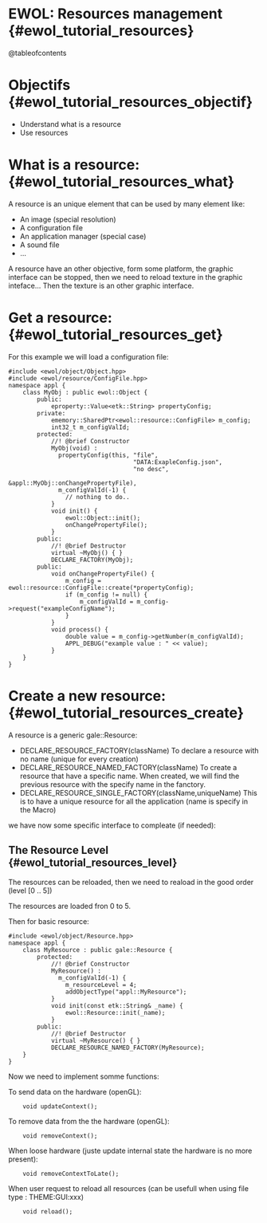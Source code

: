 EWOL: Resources management                                {#ewol_tutorial_resources}
==========================

@tableofcontents

Objectifs                                {#ewol_tutorial_resources_objectif}
=========

  - Understand what is a resource
  - Use resources

What is a resource:                                {#ewol_tutorial_resources_what}
===================

A resource is an unique element that can be used by many element like:
  - An image (special resolution)
  - A configuration file
  - An application manager (special case)
  - A sound file
  - ...

A resource have an other objective, form some platform, the graphic interface can be stopped, then we need to reload texture in the graphic inteface...
Then the texture is an other graphic interface.

Get a resource:                                {#ewol_tutorial_resources_get}
===============

For this example we will load a configuration file:
```{.cpp}
#include <ewol/object/Object.hpp>
#include <ewol/resource/ConfigFile.hpp>
namespace appl {
	class MyObj : public ewol::Object {
		public:
			eproperty::Value<etk::String> propertyConfig;
		private:
			ememory::SharedPtr<ewol::resource::ConfigFile> m_config;
			int32_t m_configValId;
		protected:
			//! @brief Constructor
			MyObj(void) :
			  propertyConfig(this, "file",
			                       "DATA:ExapleConfig.json",
			                       "no desc",
			                       &appl::MyObj::onChangePropertyFile),
			  m_configValId(-1) {
				// nothing to do..
			}
			void init() {
				ewol::Object::init();
				onChangePropertyFile();
			}
		public:
			//! @brief Destructor
			virtual ~MyObj() { }
			DECLARE_FACTORY(MyObj);
		public:
			void onChangePropertyFile() {
				m_config = ewol::resource::ConfigFile::create(*propertyConfig);
				if (m_config != null) {
					m_configValId = m_config->request("exampleConfigName");
				}
			}
			void process() {
				double value = m_config->getNumber(m_configValId);
				APPL_DEBUG("example value : " << value);
			}
	}
}
```


Create a new resource:                                {#ewol_tutorial_resources_create}
======================

A resource is a generic gale::Resource:
  - DECLARE_RESOURCE_FACTORY(className) To declare a resource with no name (unique for every creation)
  - DECLARE_RESOURCE_NAMED_FACTORY(className) To create a resource that have a specific name. When created, we will find the previous resource with the specify name in the fanctory.
  - DECLARE_RESOURCE_SINGLE_FACTORY(className,uniqueName) This is to have a unique resource for all the application (name is specify in the Macro)

we have now some specific interface to compleate (if needed):

The Resource Level                                {#ewol_tutorial_resources_level}
------------------

The resources can be reloaded, then we need to reaload in the good order (level [0 .. 5])

The resources are loaded fron 0 to 5.

Then for basic resource:

```{.cpp}
#include <ewol/object/Resource.hpp>
namespace appl {
	class MyResource : public gale::Resource {
		protected:
			//! @brief Constructor
			MyResource() :
			  m_configValId(-1) {
				m_resourceLevel = 4;
				addObjectType("appl::MyResource");
			}
			void init(const etk::String& _name) {
				ewol::Resource::init(_name);
			}
		public:
			//! @brief Destructor
			virtual ~MyResource() { }
			DECLARE_RESOURCE_NAMED_FACTORY(MyResource);
	}
}
```

Now we need to implement somme functions:

To send data on the hardware (openGL):
```{.cpp}
	void updateContext();
```

To remove data from the the hardware (openGL):
```{.cpp}
	void removeContext();
```

When loose hardware (juste update internal state the hardware is no more present):
```{.cpp}
	void removeContextToLate();
```

When user request to reload all resources (can be usefull when using file type : THEME:GUI:xxx)
```{.cpp}
	void reload();
```

